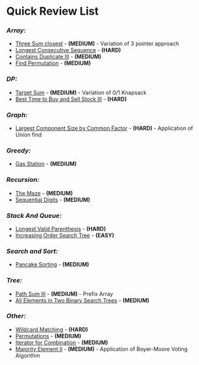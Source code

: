 # **Quick Review List**

### _**Array:**_
* [Three Sum closest](array/ThreeSumClosest.java) - **(MEDIUM)** - Variation of 3 pointer approach
* [Longest Consecutive Sequence](array/LongestConsecutiveSequence.java) - **(HARD)**
* [Contains Duplicate III](array/ContainsDuplicateIII.java) - **(MEDIUM)**
* [Find Permutation](array/FindPermutation.java) - **(MEDIUM)**

### _**DP:**_
* [Target Sum](dp/TargetSum.java) - **(MEDIUM)** - Variation of 0/1 Knapsack
* [Best Time to Buy and Sell Stock III](dp/BestTimeToBuyAndSellStockIII.java) - **(HARD)**

### _**Graph:**_
* [Largest Component Size by Common Factor](graph/LargestComponentSizeByCommonFactor.java) - **(HARD)** - Application of Union find

### _**Greedy:**_
* [Gas Station](greedy/GasStation.java) - **(MEDIUM)**

### _**Recursion:**_
* [The Maze](recursion/TheMaze.java) - **(MEDIUM)**
* [Sequential Digits](recursion/SequentialDigits.java) - **(MEDIUM)**

### _**Stack And Queue:**_
* [Longest Valid Parenthesis](stacknqueue/LongestValidParenthesis.java) - **(HARD)**
* [Increasing Order Search Tree](stacknqueue/IncreasingOrderSearchTree.java) - **(EASY)**

### _**Search and Sort:**_
* [Pancake Sorting](searchnsort/PancakeSorting.java) - **(MEDIUM)**

### _**Tree:**_
* [Path Sum III](tree/PathSumIII.java) - **(MEDIUM)** - Prefix Array
* [All Elements in Two Binary Search Trees](tree/AllElementsInTwoBST.java) - **(MEDIUM)**

### _**Other:**_
* [Wildcard Matching](others/WildcardMatching.java) - **(HARD)**
* [Permutations](others/Permutations.java) - **(MEDIUM)**
* [Iterator for Combination](others/IteratorForCombination.java) - **(MEDIUM)**
* [Majority Element II](others/MajorityElementII.java) - **(MEDIUM)** - Application of Boyer-Moore Voting Algorithm
